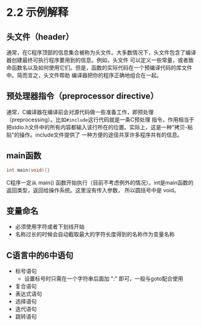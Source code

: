 # 2.2 示例解释

## 头文件（header）

通常，在C程序顶部的信息集合被称为头文件。大多数情况下，头文件包含了编译器创建最终可执行程序要用到的信息。例如，头文件
可以定义一些常量，或者致命函数名以及如何使用它们。但是，函数的实际代码在一个预编译代码的库文件中。简而言之，头文件帮助
编译器把你的程序正确地组合在一起。

## 预处理器指令（preprocessor directive）

通常，C编译器在编译前会对源代码做一些准备工作，即预处理（preprocessing）。比如`#include`这行代码就是一条C预处理
指令，作用相当于把stdio.h文件中的所有内容都输入该行所在的位置。实际上，这是一种"拷贝-粘贴"的操作。include文件提供了
一种方便的途径共享许多程序共有的信息。

## main函数

```c
int main(void){}
```

C程序一定从 main() 函数开始执行（目前不考虑例外的情况）。int是main函数的返回类型，返回给操作系统。这里没有传入参数，
所以圆括号中是 void。

## 变量命名

* 必须使用字符或者下划线开始
* 名称过长的时候会自动截取最大的字符长度得到的名称作为变量名称

## C语言中的6中语句

* 标号语句
    - 设置标号时只需在一个字符串后面加 ":" 即可，一般与goto配合使用
* 复合语句
* 表达式语句
* 选择语句
* 迭代语句
* 跳转语句